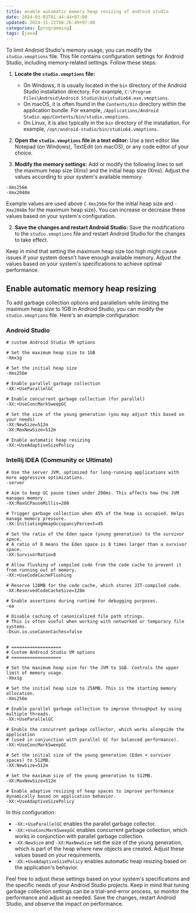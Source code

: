 ```yaml
---
title: enable automatic memory heap resizing of android studio
date: 2024-03-03T01:44:44+07:00
updated: 2024-11-22T08:26:49+07:00
categories: [programming]
tags: [java]
---
```


To limit Android Studio's memory usage, you can modify the `studio.vmoptions` file. This file contains configuration settings for Android Studio, including memory-related settings. Follow these steps:

1. **Locate the `studio.vmoptions` file:**

   -   On Windows, it is usually located in the `bin` directory of the Android Studio installation directory. For example, `C:\Program Files\Android\Android Studio\bin\studio64.exe.vmoptions`.
   -   On macOS, it is often found in the `Contents/bin` directory within the application bundle. For example, `/Applications/Android Studio.app/Contents/bin/studio.vmoptions`.
   -   On Linux, it is also typically in the `bin` directory of the installation. For example, `/opt/android-studio/bin/studio64.vmoptions`.
2. **Open the `studio.vmoptions` file in a text editor:** Use a text editor like Notepad (on Windows), TextEdit (on macOS), or any code editor of your choice.

3. **Modify the memory settings:** Add or modify the following lines to set the maximum heap size (Xmx) and the initial heap size (Xms). Adjust the values according to your system's available memory.

```
-Xms256m
-Xmx2048m
```

 Example values are used above (`-Xms256m` for the initial heap size and `-Xmx2048m` for the maximum heap size). You can increase or decrease these values based on your system's configuration.

2.  **Save the changes and restart Android Studio:** Save the modifications to the `studio.vmoptions` file and restart Android Studio for the changes to take effect.

Keep in mind that setting the maximum heap size too high might cause issues if your system doesn't have enough available memory. Adjust the values based on your system's specifications to achieve optimal performance.

## Enable automatic memory heap resizing

To add garbage collection options and parallelism while limiting the maximum heap size to 1GB in Android Studio, you can modify the `studio.vmoptions` file. Here's an example configuration:

### Android Studio

```
# custom Android Studio VM options

# Set the maximum heap size to 1GB
-Xmx1g

# Set the initial heap size
-Xms256m

# Enable parallel garbage collection
-XX:+UseParallelGC

# Enable concurrent garbage collection (for parallel)
-XX:+UseConcMarkSweepGC

# Set the size of the young generation (you may adjust this based on your needs)
-XX:NewSize=512m
-XX:MaxNewSize=512m

# Enable automatic heap resizing
-XX:+UseAdaptiveSizePolicy
```

### Intellij IDEA (Community or Ultimate)

```
# Use the server JVM, optimized for long-running applications with more aggressive optimizations.
-server 

# Aim to keep GC pause times under 200ms. This affects how the JVM manages memory.
-XX:MaxGCPauseMillis=200

# Trigger garbage collection when 45% of the heap is occupied. Helps manage memory pressure.
-XX:InitiatingHeapOccupancyPercent=45

# Set the ratio of the Eden space (young generation) to the survivor space.
# A ratio of 8 means the Eden space is 8 times larger than a survivor space.
-XX:SurvivorRatio=8

# Allow flushing of compiled code from the code cache to prevent it from running out of memory.
-XX:+UseCodeCacheFlushing

# Reserve 128MB for the code cache, which stores JIT-compiled code.
-XX:ReservedCodeCacheSize=128m

# Enable assertions during runtime for debugging purposes.
-ea

# Disable caching of canonicalized file path strings. 
# This is often useful when working with networked or temporary file systems.
-Dsun.io.useCanonCaches=false


# ===================
# Custom Android Studio VM options
# ===================

# Set the maximum heap size for the JVM to 1GB. Controls the upper limit of memory usage.
-Xmx1g

# Set the initial heap size to 256MB. This is the starting memory allocation.
-Xms256m

# Enable parallel garbage collection to improve throughput by using multiple threads.
-XX:+UseParallelGC

# Enable the concurrent garbage collector, which works alongside the application
# (used in conjunction with parallel GC for balanced performance).
-XX:+UseConcMarkSweepGC

# Set the initial size of the young generation (Eden + survivor spaces) to 512MB.
-XX:NewSize=512m

# Set the maximum size of the young generation to 512MB.
-XX:MaxNewSize=512m

# Enable adaptive resizing of heap spaces to improve performance dynamically based on application behavior.
-XX:+UseAdaptiveSizePolicy
```

In this configuration:

-   `-XX:+UseParallelGC` enables the parallel garbage collector.
-   `-XX:+UseConcMarkSweepGC` enables concurrent garbage collection, which works in conjunction with parallel garbage collection.
-   `-XX:NewSize` and `-XX:MaxNewSize` set the size of the young generation, which is part of the heap where new objects are created. Adjust these values based on your requirements.
-   `-XX:+UseAdaptiveSizePolicy` enables automatic heap resizing based on the application's behavior.

Feel free to adjust these settings based on your system's specifications and the specific needs of your Android Studio projects. Keep in mind that tuning garbage collection settings can be a trial-and-error process, so monitor the performance and adjust as needed. Save the changes, restart Android Studio, and observe the impact on performance.
